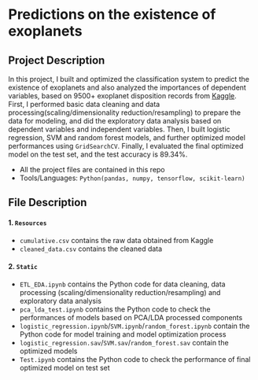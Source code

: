 
# Predictions on the existence of exoplanets 

## Project Description

In this project, I built and optimized the classification system to predict the existence of exoplanets and also analyzed the importances of dependent variables, based on 9500+ exoplanet disposition records from [Kaggle](https://www.kaggle.com/nasa/kepler-exoplanet-search-results).<br/>
First, I performed basic data cleaning and data processing(scaling/dimensionality reduction/resampling) to prepare the data for modeling, and did the exploratory data analysis based on dependent variables and independent variables. Then, I built  logistic regression, SVM and random forest models, and further optimized model performances using `GridSearchCV`. Finally, I evaluated the final optimized model on the test set, and the test accuracy is 89.34%.



* All the project files are contained in this repo
* Tools/Languages: `Python(pandas, numpy, tensorflow, scikit-learn)`



## File Description

#### 1. `Resources`

* `cumulative.csv` contains the raw data obtained from Kaggle
* `cleaned_data.csv` contains the cleaned data


#### 2. `Static`
* `ETL_EDA.ipynb` contains the Python code for data cleaning, data processing (scaling/dimensionality reduction/resampling) and exploratory data analysis
* `pca_lda_test.ipynb` contains the Python code to check the performances of models based on PCA/LDA processed components
* `logistic_regression.ipynb`/`SVM.ipynb`/`random_forest.ipynb` contain the Python code for model training and model optimization process
* `logistic_regression.sav`/`SVM.sav`/`random_forest.sav` contain the optimized models
* `Test.ipynb` contains the Python code to check the performance of final optimized model on test set






